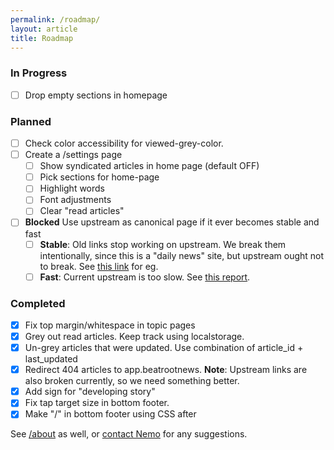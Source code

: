 ```yaml
---
permalink: /roadmap/
layout: article
title: Roadmap
---
```


### In Progress
- [ ] Drop empty sections in homepage

### Planned

- [ ] Check color accessibility for viewed-grey-color.
- [ ] Create a /settings page
	- [ ] Show syndicated articles in home page (default OFF)
	- [ ] Pick sections for home-page
	- [ ] Highlight words
	- [ ] Font adjustments
	- [ ] Clear "read articles"
- [ ] **Blocked** Use upstream as canonical page if it ever becomes stable and fast
	- [ ] **Stable**: Old links stop working on upstream. We break them intentionally, since this is a "daily news"  site, but upstream ought not to break. See [this link](https://app.beatrootnews.com/#article-5773) for eg.
	- [ ] **Fast**: Current upstream is too slow. See [this report](https://pagespeed.web.dev/analysis/https-app-beatrootnews-com/scbmz1pf5r?form_factor=mobile).

### Completed
- [x] Fix top margin/whitespace in topic pages
- [x] Grey out read articles. Keep track using localstorage.
- [x] Un-grey articles that were updated. Use combination of article_id + last_updated
- [x] Redirect 404 articles to app.beatrootnews. **Note**: Upstream links are also broken currently, so we need something better.
- [x] Add sign for "developing story"
- [x] Fix tap target size in bottom footer.
- [x] Make "/" in bottom footer using CSS after

See [/about](/about) as well, or [contact Nemo](https://captnemo.in/contact/) for any suggestions.